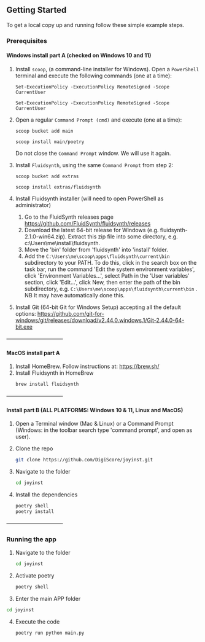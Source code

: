 <!-- GETTING STARTED -->
## Getting Started

To get a local copy up and running follow these simple example steps.

### Prerequisites

#### Windows install part A (checked on Windows 10 and 11)

1. Install `scoop`, (a command-line installer for Windows). Open a `PowerShell` terminal and execute the following commands (one at a time):
   ```shell
   Set-ExecutionPolicy -ExecutionPolicy RemoteSigned -Scope CurrentUser
   ```

   ```shell
   Set-ExecutionPolicy -ExecutionPolicy RemoteSigned -Scope CurrentUser
   ```   

2. Open a regular `Command Prompt (cmd)` and execute  (one at a time):
   ```shell
   scoop bucket add main
   ```
   
   ```shell
   scoop install main/poetry
   ```
   
   Do not close the `Command Prompt` window. We will use it again.

   
3. Install `Fluidsynth`, using the same `Command Prompt` from step 2:
   ```shell
   scoop bucket add extras
   ```
   
   ```shell
   scoop install extras/fluidsynth
   ```
   
4. Install Fluidsynth installer (will need to open PowerShell as administrator)
   1. Go to the FluidSynth releases page https://github.com/FluidSynth/fluidsynth/releases
   2. Download the latest 64-bit release for Windows (e.g. fluidsynth-2.1.0-win64.zip). Extract this zip file into some directory, e.g. c:\Users\me\install\fluidsynth.
   3. Move the 'bin' folder from 'fluidsynth' into 'install' folder.
   4. Add the `C:\Users\me\scoop\apps\fluidsynth\current\bin` subdirectory to your PATH. To do this, click in the search box on the task bar, run the command 'Edit the system environment variables', click 'Environment Variables…', select Path in the 'User variables' section, click 'Edit…', click New, then enter the path of the bin subdirectory, e.g. `C:\Users\me\scoop\apps\fluidsynth\current\bin` . NB It may have automatically done this.

5. Install Git (64-bit Git for Windows Setup) accepting all the default options: https://github.com/git-for-windows/git/releases/download/v2.44.0.windows.1/Git-2.44.0-64-bit.exe


–––––––––––––––––––––


#### MacOS install part A

1. Install HomeBrew. Follow instructions at: https://brew.sh/
2. Install Fluidsynth in HomeBrew
   ```sh
   brew install fluidsynth
   ```
 
–––––––––––––––––––––

  
#### Install part B (ALL PLATFORMS: Windows 10 & 11, Linux and MacOS)

1. Open a Terminal window (Mac & Linux) or a Command Prompt (Windows: in the toolbar search type 'command prompt', and open as user).

2. Clone the repo
   ```sh
   git clone https://github.com/DigiScore/joyinst.git
   ```
   
3. Navigate to the folder
   ```sh
   cd joyinst
   ```
   
4. Install the dependencies
   ```sh
   poetry shell
   poetry install
   ```

–––––––––––––––––––––

### Running the app

1. Navigate to the folder
   ```sh
   cd joyinst
   ```
   
2. Activate poetry
   ```sh
   poetry shell
   ```
     
3.  Enter the main APP folder
   ```sh
   cd joyinst
   ```

4. Execute the code
   ```sh
   poetry run python main.py
   ```
